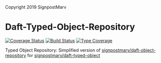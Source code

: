 Copyright 2019 SignpostMarv

# Daft-Typed-Object-Repository
[![Coverage Status](https://coveralls.io/repos/github/SignpostMarv/Daft-Typed-Object-Repository/badge.svg?branch=master)](https://coveralls.io/github/SignpostMarv/Daft-Typed-Object-Repository?branch=master)
[![Build Status](https://travis-ci.org/SignpostMarv/Daft-Typed-Object-Repository.svg?branch=master)](https://travis-ci.org/SignpostMarv/Daft-Typed-Object-Repository)
[![Type Coverage](https://shepherd.dev/github/signpostmarv/Daft-Typed-Object-Repository/coverage.svg)](https://shepherd.dev/github/signpostmarv/Daft-Typed-Object-Repository)

Typed Object Repository: Simplified version of [signpostmarv/daft-object-repository](https://github.com/SignpostMarv/daft-object-repository) for [signpostmarv/daft-typed-object](https://github.com/SignpostMarv/Daft-Typed-Object)
